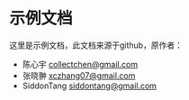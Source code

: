 # 示例文档
这里是示例文档，此文档来源于github，原作者：

+ 陈心宇 [collectchen@gmail.com](../../index.php@gmail.com)
+ 张晓翀 [xczhang07@gmail.com](../../index.phpmail.com)
+ SiddonTang [siddontang@gmail.com](../../index.phpgmail.com)
